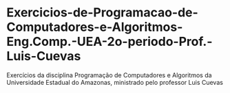 # Exercicios-de-Programacao-de-Computadores-e-Algoritmos-Eng.Comp.-UEA-2o-periodo-Prof.-Luis-Cuevas
Exercícios da disciplina Programação de Computadores e Algoritmos da Universidade Estadual do Amazonas, ministrado pelo professor Luis Cuevas
